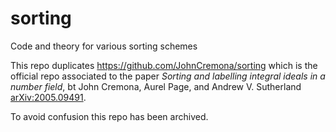 # sorting
Code and theory for various sorting schemes

This repo duplicates https://github.com/JohnCremona/sorting which is the official repo associated to the paper *Sorting and labelling integral ideals in a number field*, bt John Cremona, Aurel Page, and Andrew V. Sutherland [arXiv:2005.09491](https://arxiv.org/abs/2005.09491).

To avoid confusion this repo has been archived.
